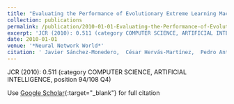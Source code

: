 ```yaml
---
title: "Evaluating the Performance of Evolutionary Extreme Learning Machines by a Combination of Sensitivity and Accuracy Measures"
collection: publications
permalink: /publication/2010-01-01-Evaluating-the-Performance-of-Evolutionary-Extreme-Learning-Machines-by-a-Combination-of-Sensitivity-and-Accuracy-Measures
excerpt: 'JCR (2010): 0.511 (category COMPUTER SCIENCE, ARTIFICIAL INTELLIGENCE, position 94/108 Q4)'
date: 2010-01-01
venue: '*Neural Network World*'
citation: ' Javier Sánchez-Monedero,  César Hervás-Martínez,  Pedro Antonio Gutiérrez,  Mariano Carbonero-Ruz,  M.C. Ramirez Moreno,  Manuel Cruz-Ramírez, &quot;Evaluating the Performance of Evolutionary Extreme Learning Machines by a Combination of Sensitivity and Accuracy Measures.&quot; *Neural Network World*, Vol.20, 2010, pp.899-912.'
---
```

JCR (2010): 0.511 (category COMPUTER SCIENCE, ARTIFICIAL INTELLIGENCE, position 94/108 Q4)

Use [Google Scholar](https://scholar.google.com/scholar?q=Evaluating+the+Performance+of+Evolutionary+Extreme+Learning+Machines+by+a+Combination+of+Sensitivity+and+Accuracy+Measures){:target="_blank"} for full citation